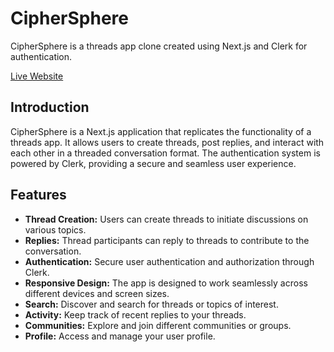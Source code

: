 # CipherSphere
CipherSphere is a threads app clone created using Next.js and Clerk for authentication.

[Live Website](https://ciphersphere.vercel.app/)

## Introduction

CipherSphere is a Next.js application that replicates the functionality of a threads app. It allows users to create threads, post replies, and interact with each other in a threaded conversation format. The authentication system is powered by Clerk, providing a secure and seamless user experience.

## Features

- **Thread Creation:** Users can create threads to initiate discussions on various topics.
- **Replies:** Thread participants can reply to threads to contribute to the conversation.
- **Authentication:** Secure user authentication and authorization through Clerk.
- **Responsive Design:** The app is designed to work seamlessly across different devices and screen sizes.
- **Search:** Discover and search for threads or topics of interest.
- **Activity:** Keep track of recent replies to your threads.
- **Communities:** Explore and join different communities or groups.
- **Profile:** Access and manage your user profile.